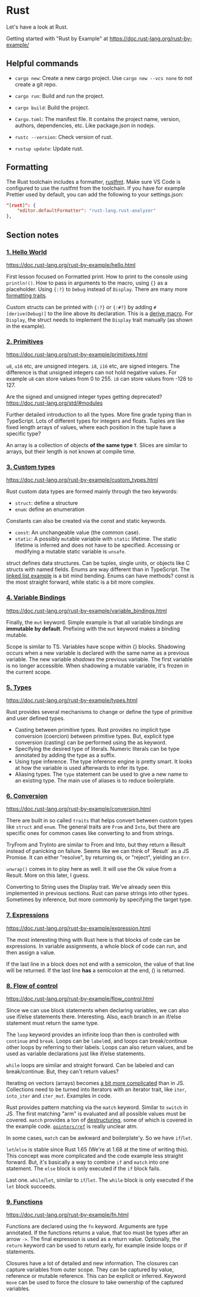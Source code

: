 # Rust

Let's have a look at Rust.

Getting started with "Rust by Example" at https://doc.rust-lang.org/rust-by-example/

## Helpful commands

- `cargo new`: Create a new cargo project. Use `cargo new --vcs none` to not create a git repo.
- `cargo run`: Build and run the project.
- `cargo build`: Build the project.

- `Cargo.toml`: The manifest file. It contains the project name, version, authors, dependencies, etc. Like package.json in nodejs.

- `rustc --version`: Check version of rust.
- `rustup update`: Update rust.

## Formatting

The Rust toolchain includes a formatter, [rustfmt](https://github.com/rust-lang/rustfmt). Make sure VS Code is configured to use the rustfmt from the toolchain. If you have for example Prettier used by default, you can add the following to your settings.json:

```json
"[rust]": {
	"editor.defaultFormatter": "rust-lang.rust-analyzer"
},
```

## Section notes

### [1. Hello World](./hello-world/src/main.rs)

https://doc.rust-lang.org/rust-by-example/hello.html

First lesson focused on Formatted print. How to print to the console using `println!()`. How to pass in arguments to the macro, using `{}` as a placeholder. Using `{:?}` to `Debug` instead of `Display`. There are many more [formatting traits](https://doc.rust-lang.org/std/fmt/#traits).

Custom structs can be printed with `{:?}` or `{:#?}` by adding `#[derive(Debug)]` to the line above its declaration. This is a [derive macro](https://doc.rust-lang.org/rust-by-example/trait/derive.html). For `Display`, the struct needs to implement the `Display` trait manually (as shown in the example).

### [2. Primitives](./primitives/src/main.rs)

https://doc.rust-lang.org/rust-by-example/primitives.html

`u8`, `u16` etc, are unsigned integers. `i8`, `i16` etc, are signed integers. The difference is that unsigned integers can not hold negative values. For example `u8` can store values from 0 to 255. `i8` can store values from -128 to 127.

Are the signed and unsigned integer types getting deprecated? https://doc.rust-lang.org/std/#modules

Further detailed introduction to all the types. More fine grade typing than in TypeScript. Lots of different types for integers and floats. Tuples are like fixed length arrays of values, where each position in the tuple have a specific type?

An array is a collection of objects **of the same type `T`**. Slices are similar to arrays, but their length is not known at compile time.

### [3. Custom types](./custom-types/src/main.rs)

https://doc.rust-lang.org/rust-by-example/custom_types.html

Rust custom data types are formed mainly through the two keywords:

- `struct`: define a structure
- `enum`: define an enumeration

Constants can also be created via the const and static keywords.

- `const`: An unchangeable value (the common case).
- `static`: A possibly `mut`able variable with `static` lifetime. The static lifetime is inferred and does not have to be specified. Accessing or modifying a mutable static variable is `unsafe`.

struct defines data structures. Can be tuples, single units, or objects like C structs with named fields. Enums are way different than in TypeScript. The [linked list example](https://doc.rust-lang.org/rust-by-example/custom_types/enum/testcase_linked_list.html) is a bit mind bending. Enums can have methods? const is the most straight forward, while static is a bit more complex.

### [4. Variable Bindings](./variable-bindings/src/main.rs)

https://doc.rust-lang.org/rust-by-example/variable_bindings.html

Finally, the `mut` keyword. Simple example is that all variable bindings are **immutable by default**. Prefixing with the `mut` keyword makes a binding mutable.

Scope is similar to TS. Variables have scope within {} blocks. Shadowing occurs when a new variable is declared with the same name as a previous variable. The new variable _shadows_ the previous variable. The first variable is no longer accessible. When shadowing a mutable variable, it's frozen in the current scope.

### [5. Types](./types/src/main.rs)

https://doc.rust-lang.org/rust-by-example/types.html

Rust provides several mechanisms to change or define the type of primitive and user defined types.

- Casting between primitive types. Rust provides no implicit type conversion (coercion) between primitive types. But, explicit type conversion (casting) can be performed using the as keyword.
- Specifying the desired type of literals. Numeric literals can be type annotated by adding the type as a suffix.
- Using type inference. The type inference engine is pretty smart. It looks at how the variable is used afterwards to infer its type.
- Aliasing types. The `type` statement can be used to give a new name to an existing type. The main use of aliases is to reduce boilerplate.

### [6. Conversion](./conversion/src/main.rs)

https://doc.rust-lang.org/rust-by-example/conversion.html

There are built in so called `traits` that helps convert between custom types like `struct` and `enum`. The general traits are `From` and `Into`, but there are specific ones for common cases like converting to and from strings.

TryFrom and TryInto are similar to From and Into, but they return a Result instead of panicking on failure. Seems like we can think of ´Result´ as a JS Promise. It can either "resolve", by returning `Ok`, or "reject", yielding an `Err`.

`unwrap()` comes in to play here as well. It will use the Ok value from a Result. More on this later, I guess.

Converting to String uses the Display trait. We've already seen this implemented in previous sections. Rust can parse strings into other types. Sometimes by inference, but more commonly by specifying the target type.

### [7. Expressions](./expressions/src/main.rs)

https://doc.rust-lang.org/rust-by-example/expression.html

The most interesting thing with Rust here is that blocks of code can be expressions. In variable assignments, a whole block of code can run, and then assign a value.

If the last line in a block does not end with a semicolon, the value of that line will be returned. If the last line **has** a semicolon at the end, () is returned.

### [8. Flow of control](./flow-of-control/src/main.rs)

https://doc.rust-lang.org/rust-by-example/flow_control.html

Since we can use block statements when declaring variables, we can also use if/else statements there. Interesting. Also, each branch in an if/else statement must return the same type.

The `loop` keyword provides an infinite loop than then is controlled with `continue` and `break`. Loops can be `label`ed, and loops can break/continue other loops by referring to their labels. Loops can also return values, and be used as variable declarations just like if/else statements.

`while` loops are similar and straight forward. Can be labeled and can break/continue. But, they can't return values?

Iterating on vectors (arrays) becomes [a bit more complicated](https://doc.rust-lang.org/rust-by-example/flow_control/for.html) than in JS. Collections need to be turned into Iterators with an iterator trait, like `iter`, `into_iter` and `iter_mut`. Examples in code.

Rust provides pattern matching via the `match` keyword. Similar to `switch` in JS. The first matching "arm" is evaluated and all possible values must be covered. `match` provides a ton of [destructuring](https://doc.rust-lang.org/rust-by-example/flow_control/match/destructuring.html), some of which is covered in the example code. [`pointers/ref`](https://doc.rust-lang.org/rust-by-example/flow_control/match/destructuring/destructure_pointers.html) is really unclear atm.

In some cases, `match` can be awkward and boilerplate'y. So we have `if`/`let`.

`let`/`else` is stable since Rust 1.65 (We're at 1.68 at the time of writing this). This concept was more complicated and the code example less straight forward. But, it's basically a way to combine `if` and `match` into one statement. The `else` block is only executed if the `if` block fails.

Last one. `while`/`let`, similar to `if`/`let`. The `while` block is only executed if the `let` block succeeds.

### [9. Functions](./functions/src/main.rs)

https://doc.rust-lang.org/rust-by-example/fn.html

Functions are declared using the `fn` keyword. Arguments are type annotated. If the functions returns a value, that too must be types after an arrow `->`. The final expression is used as a return value. Optionally, the `return` keyword can be used to return early, for example inside loops or if statements.

Closures have a lot of detailed and new information. The closures can capture variables from outer scope. They can be captured by value, reference or mutable reference. This can be explicit or inferred. Keyword `move` can be used to force the closure to take ownership of the captured variables.
